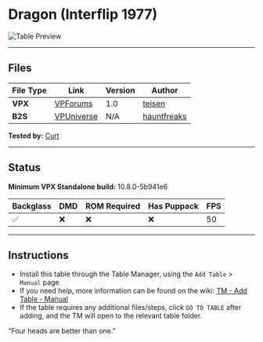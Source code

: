 # Dragon (Interflip 1977)

![Table Preview](vpx-dragoni-table.jpg?raw=true)

---

## Files
| File Type | Link | Version | Author | 
|-----------|--------|----------|--------------|
| **VPX** | [VPForums](https://www.vpforums.org/index.php?app=downloads&showfile=17562) | 1.0 | [teisen](https://www.vpforums.org/index.php?s=74bd5d1e34367b4d1dcf4cdb981e0248&app=core&module=search&do=user_activity&search_app=downloads&mid=140346) |
| **B2S** | [VPUniverse](https://vpuniverse.com/files/file/15147-dragon-interflip-1977-b2s/) | N/A | [hauntfreaks](https://vpuniverse.com/profile/5216-hauntfreaks/) |

**Tested by:** [Curt](https://github.com/Old-Cyrus)

---

## Status 
**Minimum VPX Standalone build:** 10.8.0-5b941e6

| Backglass | DMD | ROM Required | Has Puppack | FPS |
|-----------|-----|-----|-----|-----|
| :white_check_mark: | :x: | :x: | :x: | 50 |

---

## Instructions

- Install this table through the Table Manager, using the `Add Table` > `Manual` page
- If you need help, more information can be found on the wiki: [TM - Add Table - Manual](https://github.com/LegendsUnchained/vpx-standalone-alp4k/wiki/%5B04%5D-%F0%9F%A7%A1-TM-%E2%80%90-Other-Features#add-table---manual)
- If the table requires any additional files/steps, click `GO TO TABLE` after adding, and the TM will open to the relevant table folder.

“Four heads are better than one.”